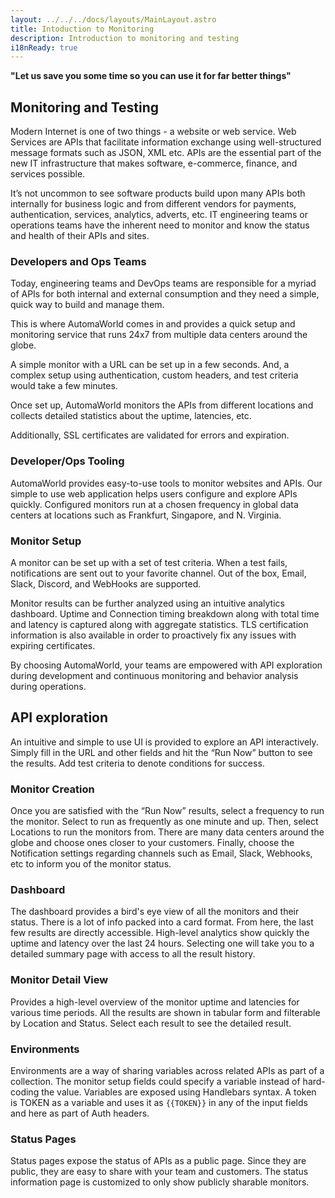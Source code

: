 ```yaml
---
layout: ../../../docs/layouts/MainLayout.astro
title: Intoduction to Monitoring
description: Introduction to monitoring and testing
i18nReady: true
---
```


**"Let us save you some time so you can use it for far better things"**

## Monitoring and Testing

Modern Internet is one of two things - a website or web service. Web Services are APIs that facilitate information exchange using well-structured message formats such as JSON, XML etc. APIs are the essential part of the new IT infrastructure that makes software, e-commerce, finance, and services possible.

It’s not uncommon to see software products build upon many APIs both internally for business logic and from different vendors for payments, authentication, services, analytics, adverts, etc. IT engineering teams or operations teams have the inherent need to monitor and know the status and health of their APIs and sites.

### Developers and Ops Teams

Today, engineering teams and DevOps teams are responsible for a myriad of APIs for both internal and external consumption and they need a simple, quick way to build and manage them.

This is where AutomaWorld comes in and provides a quick setup and monitoring service that runs 24x7 from multiple data centers around the globe.

A simple monitor with a URL can be set up in a few seconds. And, a complex setup using authentication, custom headers, and test criteria would take a few minutes.

Once set up, AutomaWorld monitors the APIs from different locations and collects detailed statistics about the uptime, latencies, etc.

Additionally, SSL certificates are validated for errors and expiration.

### Developer/Ops Tooling

AutomaWorld provides easy-to-use tools to monitor websites and APIs. Our simple to use web application helps users configure and explore APIs quickly. Configured monitors run at a chosen frequency in global data centers at locations such as Frankfurt, Singapore, and N. Virginia.

### Monitor Setup

A monitor can be set up with a set of test criteria. When a test fails, notifications are sent out to your favorite channel. Out of the box, Email, Slack, Discord, and WebHooks are supported.

Monitor results can be further analyzed using an intuitive analytics dashboard. Uptime and Connection timing breakdown along with total time and latency is captured along with aggregate statistics. TLS certification information is also available in order to proactively fix any issues with expiring certificates.

By choosing AutomaWorld, your teams are empowered with API exploration during development and continuous monitoring and behavior analysis during operations.

## API exploration

An intuitive and simple to use UI is provided to explore an API interactively. Simply fill in the URL and other fields and hit the “Run Now” button to see the results. Add test criteria to denote conditions for success.

### Monitor Creation

Once you are satisfied with the “Run Now” results, select a frequency to run the monitor. Select to run as frequently as one minute and up. Then, select Locations to run the monitors from. There are many data centers around the globe and choose ones closer to your customers. Finally, choose the Notification settings regarding channels such as Email, Slack, Webhooks, etc to inform you of the monitor status.

### Dashboard

The dashboard provides a bird's eye view of all the monitors and their status. There is a lot of info packed into a card format. From here, the last few results are directly accessible. High-level analytics show quickly the uptime and latency over the last 24 hours. Selecting one will take you to a detailed summary page with access to all the result history.

### Monitor Detail View

Provides a high-level overview of the monitor uptime and latencies for various time periods. All the results are shown in tabular form and filterable by Location and Status. Select each result to see the detailed result.

### Environments

Environments are a way of sharing variables across related APIs as part of a collection. The monitor setup fields could specify a variable instead of hard-coding the value. Variables are exposed using Handlebars syntax. A token is TOKEN as a variable and uses it as `{{TOKEN}}` in any of the input fields and here as part of Auth headers.

### Status Pages

Status pages expose the status of APIs as a public page. Since they are public, they are easy to share with your team and customers. The status information page is customized to only show publicly sharable monitors.
